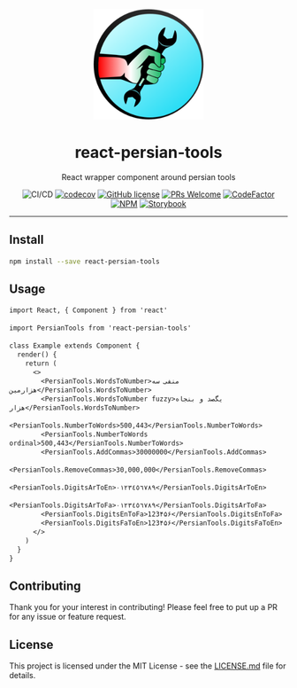 <div align="center">
	<p align="center">
		<img src="./images/logo.png" width="200" />
	</p>
	<h1 align="center">react-persian-tools</h1>
	<p align="center">React wrapper component around persian tools</p>

![CI/CD](https://github.com/persian-tools/react-persian-tools/workflows/Continuous%20Integration/badge.svg)
[![codecov](https://codecov.io/gh/persian-tools/react-persian-tools/branch/master/graph/badge.svg)](https://codecov.io/gh/persian-tools/react-persian-tools)
[![GitHub license](https://img.shields.io/badge/license-MIT-blue.svg)](https://github.com/persian-tools/react-persian-tools/blob/master/LICENSE)
[![PRs Welcome](https://img.shields.io/badge/PRs-welcome-orange.svg)](https://github.com/persian-tools/react-persian-tools/compare) 
[![CodeFactor](https://www.codefactor.io/repository/github/persian-tools/react-persian-tools/badge)](https://www.codefactor.io/repository/github/persian-tools/react-persian-tools)
[![NPM](https://img.shields.io/npm/v/react-persian-tools.svg)](https://www.npmjs.com/package/react-persian-tools) 
[![Storybook](https://cdn.jsdelivr.net/gh/storybookjs/brand@master/badge/badge-storybook.svg)]((https://standardjs.com))
</div>
<hr />

## Install

```bash
npm install --save react-persian-tools
```

## Usage

```tsx
import React, { Component } from 'react'

import PersianTools from 'react-persian-tools'

class Example extends Component {
  render() {
    return (
      <>
        <PersianTools.WordsToNumber>منفی سه هزارمین</PersianTools.WordsToNumber>
        <PersianTools.WordsToNumber fuzzy>یگصد و بنجاه هزار</PersianTools.WordsToNumber>
        <PersianTools.NumberToWords>500,443</PersianTools.NumberToWords>
        <PersianTools.NumberToWords ordinal>500,443</PersianTools.NumberToWords>
        <PersianTools.AddCommas>30000000</PersianTools.AddCommas>
        <PersianTools.RemoveCommas>30,000,000</PersianTools.RemoveCommas>
        <PersianTools.DigitsArToEn>٠١٢٣٤٥٦٧٨٩</PersianTools.DigitsArToEn>
        <PersianTools.DigitsArToFa>٠١٢٣٤٥٦٧٨٩</PersianTools.DigitsArToFa>
        <PersianTools.DigitsEnToFa>123۴۵۶</PersianTools.DigitsEnToFa>
        <PersianTools.DigitsFaToEn>123۴۵۶</PersianTools.DigitsFaToEn>
      </>
    )
  }
}
```

## Contributing

Thank you for your interest in contributing! Please feel free to put up a PR for any issue or feature request.

## License

This project is licensed under the MIT License - see the [LICENSE.md](https://github.com/persian-tools/react-persian-tools/blob/master/LICENSE) file for details.
